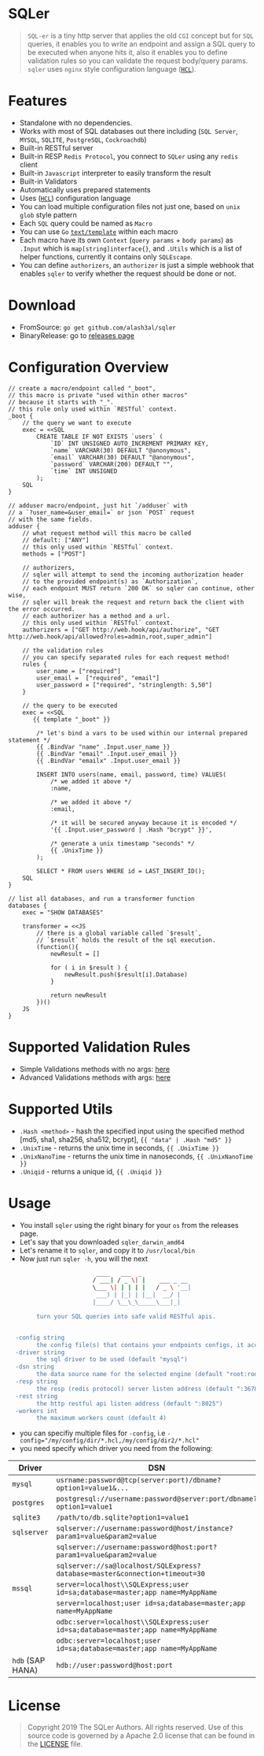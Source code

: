 SQLer
=====
> `SQL-er` is a tiny http server that applies the old `CGI` concept but for `SQL` queries, it enables you to write an endpoint and assign a SQL query to be executed when anyone hits it, also it enables you to define validation rules so you can validate the request body/query params. `sqler` uses `nginx` style configuration language ([`HCL`](https://github.com/hashicorp/hcl)).

Features
========
- Standalone with no dependencies.
- Works with most of SQL databases out there including (`SQL Server`, `MYSQL`, `SQLITE`, `PostgreSQL`, `Cockroachdb`)
- Built-in RESTful server
- Built-in RESP `Redis Protocol`, you connect to `SQLer` using any `redis` client
- Built-in `Javascript` interpreter to easily transform the result
- Built-in Validators
- Automatically uses prepared statements
- Uses ([`HCL`](https://github.com/hashicorp/hcl)) configuration language
- You can load multiple configuration files not just one, based on `unix glob` style pattern
- Each `SQL` query could be named as `Macro`
- You can use `Go` [`text/template`](https://golang.org/pkg/text/template/) within each macro
- Each macro have its own `Context` (`query params` + `body params`) as `.Input` which is `map[string]interface{}`, and `.Utils` which is a list of helper functions, currently it contains only `SQLEscape`.
- You can define `authorizers`, an `authorizer` is just a simple webhook that enables `sqler` to verify whether the request should be done or not.

Download
========
- FromSource: `go get github.com/alash3al/sqler`
- BinaryRelease: go to [releases page](https://github.com/alash3al/sqler/releases)

Configuration Overview
======================
```hcl
// create a macro/endpoint called "_boot",
// this macro is private "used within other macros" 
// because it starts with "_".
// this rule only used within `RESTful` context.
_boot {
    // the query we want to execute
    exec = <<SQL
        CREATE TABLE IF NOT EXISTS `users` (
            `ID` INT UNSIGNED AUTO_INCREMENT PRIMARY KEY,
            `name` VARCHAR(30) DEFAULT "@anonymous",
            `email` VARCHAR(30) DEFAULT "@anonymous",
            `password` VARCHAR(200) DEFAULT "",
            `time` INT UNSIGNED
        );
    SQL
}

// adduser macro/endpoint, just hit `/adduser` with
// a `?user_name=&user_email=` or json `POST` request
// with the same fields.
adduser {
    // what request method will this macro be called
    // default: ["ANY"]
    // this only used within `RESTful` context.
    methods = ["POST"]

    // authorizers,
    // sqler will attempt to send the incoming authorization header
    // to the provided endpoint(s) as `Authorization`,
    // each endpoint MUST return `200 OK` so sqler can continue, other wise,
    // sqler will break the request and return back the client with the error occurred.
    // each authorizer has a method and a url.
    // this only used within `RESTful` context.
    authorizers = ["GET http://web.hook/api/authorize", "GET http://web.hook/api/allowed?roles=admin,root,super_admin"]

    // the validation rules
    // you can specify separated rules for each request method!
    rules {
        user_name = ["required"]
        user_email =  ["required", "email"]
        user_password = ["required", "stringlength: 5,50"]
    }

    // the query to be executed
    exec = <<SQL
       {{ template "_boot" }}

        /* let's bind a vars to be used within our internal prepared statement */
        {{ .BindVar "name" .Input.user_name }}
        {{ .BindVar "email" .Input.user_email }}
        {{ .BindVar "emailx" .Input.user_email }}

        INSERT INTO users(name, email, password, time) VALUES(
            /* we added it above */
            :name,

            /* we added it above */
            :email,

            /* it will be secured anyway because it is encoded */
            '{{ .Input.user_password | .Hash "bcrypt" }}',

            /* generate a unix timestamp "seconds" */
            {{ .UnixTime }}
        );

        SELECT * FROM users WHERE id = LAST_INSERT_ID();
    SQL
}

// list all databases, and run a transformer function
databases {
    exec = "SHOW DATABASES"

    transformer = <<JS
        // there is a global variable called `$result`,
        // `$result` holds the result of the sql execution.
        (function(){
            newResult = []

            for ( i in $result ) {
                newResult.push($result[i].Database)
            }

            return newResult
        })()
    JS
}

```

Supported Validation Rules
==========================
- Simple Validations methods with no args: [here](https://godoc.org/github.com/asaskevich/govalidator#TagMap)
- Advanced Validations methods with args: [here](https://godoc.org/github.com/asaskevich/govalidator#ParamTagMap) 

Supported Utils
===============
- `.Hash <method>` - hash the specified input using the specified method [md5, sha1, sha256, sha512, bcrypt], `{{ "data" | .Hash "md5" }}`
- `.UnixTime` - returns the unix time in seconds, `{{ .UnixTime }}`
- `.UnixNanoTime` - returns the unix time in nanoseconds, `{{ .UnixNanoTime }}`
- `.Uniqid` - returns a unique id, `{{ .Uniqid }}`

Usage
======
- You install `sqler` using the right binary for your `os` from the releases page.
- Let's say that you downloaded `sqler_darwin_amd64`
- Let's rename it to `sqler`, and copy it to `/usr/local/bin`
- Now just run `sqler -h`, you will the next  
```bash
                         ____   ___  _
                        / ___| / _ \| |    ___ _ __
                        \___ \| | | | |   / _ \ '__|
                         ___) | |_| | |__|  __/ |
                        |____/ \__\_\_____\___|_|

        turn your SQL queries into safe valid RESTful apis.


  -config string
        the config file(s) that contains your endpoints configs, it accepts comma seprated list of glob style pattern (default "./config.example.hcl")
  -driver string
        the sql driver to be used (default "mysql")
  -dsn string
        the data source name for the selected engine (default "root:root@tcp(127.0.0.1)/test?multiStatements=true")
  -resp string
        the resp (redis protocol) server listen address (default ":3678")
  -rest string
        the http restful api listen address (default ":8025")
  -workers int
        the maximum workers count (default 4)
```
- you can specifiy multiple files for `-config`, i.e `-config="/my/config/dir/*.hcl,/my/config/dir2/*.hcl"`
- you need specify which driver you need from the following:

| Driver | DSN |
---------| ----|
| `mysql`| `usrname:password@tcp(server:port)/dbname?option1=value1&...`|
| `postgres`| `postgresql://username:password@server:port/dbname?option1=value1`|
| `sqlite3`| `/path/to/db.sqlite?option1=value1`|
| `sqlserver` | `sqlserver://username:password@host/instance?param1=value&param2=value` |
|             | `sqlserver://username:password@host:port?param1=value&param2=value`|
|             | `sqlserver://sa@localhost/SQLExpress?database=master&connection+timeout=30`|
| `mssql` | `server=localhost\\SQLExpress;user id=sa;database=master;app name=MyAppName`|
|         | `server=localhost;user id=sa;database=master;app name=MyAppName`|
|         | `odbc:server=localhost\\SQLExpress;user id=sa;database=master;app name=MyAppName` |
|         | `odbc:server=localhost;user id=sa;database=master;app name=MyAppName` |
| `hdb` (SAP HANA) |   `hdb://user:password@host:port` |


License
========
> Copyright 2019 The SQLer Authors. All rights reserved.
> Use of this source code is governed by a Apache 2.0
> license that can be found in the [LICENSE](/License) file.

